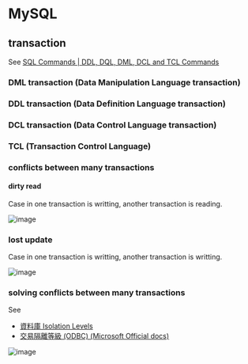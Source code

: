 # MySQL
## transaction
See [SQL Commands | DDL, DQL, DML, DCL and TCL Commands](https://www.geeksforgeeks.org/sql-ddl-dql-dml-dcl-tcl-commands/)
### DML transaction (Data Manipulation Language transaction)
### DDL transaction (Data Definition Language transaction)
### DCL transaction (Data Control Language transaction)
### TCL (Transaction Control Language)

### conflicts between many transactions
#### dirty read
Case in one transaction is writting, another transaction is reading.

![image](https://github.com/user-attachments/assets/2d40bc63-108b-4f25-bf27-c87c6851f2c8)

### lost update
Case in one transaction is writting, another transaction is writting.

![image](https://github.com/user-attachments/assets/b280e73a-ae7d-4d34-b251-0984714f0878)

### solving conflicts between many transactions
See 
+ [資料庫 Isolation Levels](https://totoroliu.medium.com/%E8%B3%87%E6%96%99%E5%BA%AB-isolation-levels-c587d3103ba4)
+ [交易隔離等級 (ODBC) (Microsoft Official docs)](https://learn.microsoft.com/zh-tw/sql/odbc/reference/develop-app/transaction-isolation-levels?view=sql-server-ver16)

![image](https://github.com/user-attachments/assets/1c71493f-82c7-4f21-b645-7d62d050d962)
